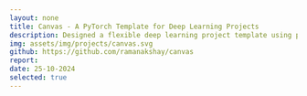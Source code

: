 ```yaml
---
layout: none
title: Canvas - A PyTorch Template for Deep Learning Projects
description: Designed a flexible deep learning project template using pytorch and hydra. The template is based on the agent-environment interface and supports a variety of machine learning tasks.
img: assets/img/projects/canvas.svg
github: https://github.com/ramanakshay/canvas
report: 
date: 25-10-2024
selected: true
---
```


